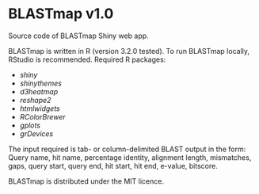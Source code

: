 # BLASTmap v1.0

Source code of BLASTmap Shiny web app.

BLASTmap is written in R (version 3.2.0 tested). To run BLASTmap locally, RStudio is recommended. Required R packages:
* *shiny*
* *shinythemes*
* *d3heatmap*
* *reshape2*
* *htmlwidgets*
* *RColorBrewer*
* *gplots*
* *grDevices*

The input required is tab- or column-delimited BLAST output in the form: Query name, hit name, percentage identity, alignment length, mismatches, gaps, query start, query end, hit start, hit end, e-value, bitscore.

BLASTmap is distributed under the MIT licence.

[//]: # 

   [BLASTmap]: <https://ics.hutton.ac.uk/blastmap/>
   [RStudio]: <https://www.rstudio.com>
   [R]: <https://www.r-project.org>

